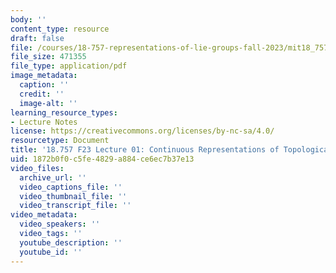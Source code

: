 ```yaml
---
body: ''
content_type: resource
draft: false
file: /courses/18-757-representations-of-lie-groups-fall-2023/mit18_757_f23_lec01.pdf
file_size: 471355
file_type: application/pdf
image_metadata:
  caption: ''
  credit: ''
  image-alt: ''
learning_resource_types:
- Lecture Notes
license: https://creativecommons.org/licenses/by-nc-sa/4.0/
resourcetype: Document
title: '18.757 F23 Lecture 01: Continuous Representations of Topological Groups'
uid: 1872b0f0-c5fe-4829-a884-ce6ec7b37e13
video_files:
  archive_url: ''
  video_captions_file: ''
  video_thumbnail_file: ''
  video_transcript_file: ''
video_metadata:
  video_speakers: ''
  video_tags: ''
  youtube_description: ''
  youtube_id: ''
---
```

